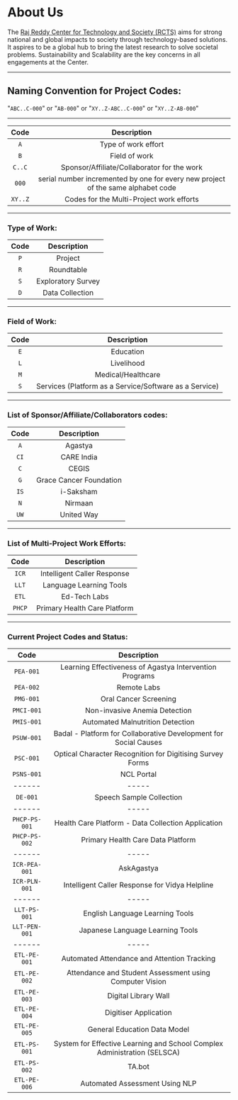 # About Us
The [Raj Reddy Center for Technology and Society (RCTS)](https://rcts.iiit.ac.in/) aims for strong national and global impacts to society through technology-based solutions. It aspires to be a global hub to bring the latest research to solve societal problems. Sustainability and Scalability are the key concerns in all engagements at the Center.

------------------------------------------------------
## Naming Convention for Project Codes:


"`ABC..C-000`" or "`AB-000`" or "`XY..Z-ABC..C-000`" or "`XY..Z-AB-000`"

----------------------------------------------------------------------------------------
| Code | Description |
|:---:|:---:|
| `A` | Type of work effort |
| `B` | Field of work |
| `C..C` | Sponsor/Affiliate/Collaborator for the work |
| `000` | serial number incremented by one for every new project of the same alphabet code |
| `XY..Z` | Codes for the Multi-Project work efforts |



----------------------------------------------------------------------------------------
### Type of Work:
| Code | Description |
|:---:|:---:|
|`P` | Project |
|`R` | Roundtable |
|`S` | Exploratory Survey |
|`D` | Data Collection |


----------------------------------------------------------------------------------------
### Field of Work:
| Code | Description |
|:---:|:---:|
| `E` | Education |
| `L` | Livelihood |
| `M` | Medical/Healthcare |
| `S` | Services (Platform as a Service/Software as a Service) |


----------------------------------------------------------------------------------------
### List of Sponsor/Affiliate/Collaborators codes:
| Code | Description |
|:---:|:---:|
| `A` | Agastya |
| `CI` | CARE India |
| `C` | CEGIS |
| `G` | Grace Cancer Foundation |
| `IS` | i-Saksham |
| `N`  | Nirmaan |
| `UW` | United Way |


----------------------------------------------------------------------------------------
### List of Multi-Project Work Efforts:
| Code | Description |
|:---:|:---:|
| `ICR` | Intelligent Caller Response |
| `LLT` | Language Learning Tools |
| `ETL` | Ed-Tech Labs |
| `PHCP` | Primary Health Care Platform |

----------------------------------------------------------------------------------------
### Current Project Codes and Status:
| Code | Description |
|:---:|:---:|
| `PEA-001` | Learning Effectiveness of Agastya Intervention Programs |
| `PEA-002` | Remote Labs |
| `PMG-001` | Oral Cancer Screening |
| `PMCI-001` | Non-invasive Anemia Detection |
| `PMIS-001` | Automated Malnutrition Detection |
| `PSUW-001` | Badal - Platform for Collaborative Development for Social Causes |
| `PSC-001` | Optical Character Recognition for Digitising Survey Forms |
| `PSNS-001` | NCL Portal |
|------|-----|
| `DE-001` | Speech Sample Collection |
|------|-----|
| `PHCP-PS-001` | Health Care Platform - Data Collection Application |
| `PHCP-PS-002` | Primary Health Care Data Platform |
|------|-----|
| `ICR-PEA-001` | AskAgastya |
| `ICR-PLN-001` | Intelligent Caller Response for Vidya Helpline |
|------|-----|
| `LLT-PS-001` | English Language Learning Tools |
| `LLT-PEN-001` | Japanese Language Learning Tools |
|------|-----|
| `ETL-PE-001` | Automated Attendance and Attention Tracking |
| `ETL-PE-002` | Attendance and Student Assessment using Computer Vision |
| `ETL-PE-003` | Digital Library Wall |
| `ETL-PE-004` | Digitiser Application |
| `ETL-PE-005` | General Education Data Model |
| `ETL-PS-001` | System for Effective Learning and School Complex Administration (SELSCA) |
| `ETL-PS-002` | TA.bot |
| `ETL-PE-006` | Automated Assessment Using NLP |

